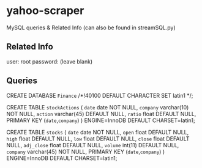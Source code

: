 # yahoo-scraper


MySQL queries & Related Info (can also be found in streamSQL.py)
## Related Info
user: root
password: (leave blank)

## Queries
CREATE DATABASE `Finance` /*!40100 DEFAULT CHARACTER SET latin1 */;

CREATE TABLE `stockActions` (
  `date` date NOT NULL,
  `company` varchar(10) NOT NULL,
  `action` varchar(45) DEFAULT NULL,
  `ratio` float DEFAULT NULL,
  PRIMARY KEY (`date`,`company`)
) ENGINE=InnoDB DEFAULT CHARSET=latin1;

CREATE TABLE `stocks` (
  `date` date NOT NULL,
  `open` float DEFAULT NULL,
  `high` float DEFAULT NULL,
  `low` float DEFAULT NULL,
  `close` float DEFAULT NULL,
  `adj_close` float DEFAULT NULL,
  `volume` int(11) DEFAULT NULL,
  `company` varchar(45) NOT NULL,
  PRIMARY KEY (`date`,`company`)
) ENGINE=InnoDB DEFAULT CHARSET=latin1;
